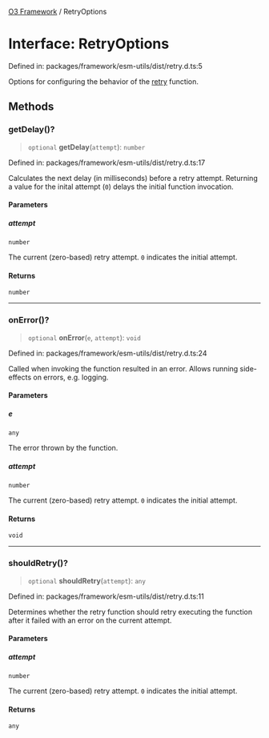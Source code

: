 [O3 Framework](../API.md) / RetryOptions

# Interface: RetryOptions

Defined in: packages/framework/esm-utils/dist/retry.d.ts:5

Options for configuring the behavior of the [retry](../functions/retry.md) function.

## Methods

### getDelay()?

> `optional` **getDelay**(`attempt`): `number`

Defined in: packages/framework/esm-utils/dist/retry.d.ts:17

Calculates the next delay (in milliseconds) before a retry attempt.
Returning a value for the inital attempt (`0`) delays the initial function invocation.

#### Parameters

##### attempt

`number`

The current (zero-based) retry attempt. `0` indicates the initial attempt.

#### Returns

`number`

***

### onError()?

> `optional` **onError**(`e`, `attempt`): `void`

Defined in: packages/framework/esm-utils/dist/retry.d.ts:24

Called when invoking the function resulted in an error.
Allows running side-effects on errors, e.g. logging.

#### Parameters

##### e

`any`

The error thrown by the function.

##### attempt

`number`

The current (zero-based) retry attempt. `0` indicates the initial attempt.

#### Returns

`void`

***

### shouldRetry()?

> `optional` **shouldRetry**(`attempt`): `any`

Defined in: packages/framework/esm-utils/dist/retry.d.ts:11

Determines whether the retry function should retry executing the function after it failed
with an error on the current attempt.

#### Parameters

##### attempt

`number`

The current (zero-based) retry attempt. `0` indicates the initial attempt.

#### Returns

`any`
